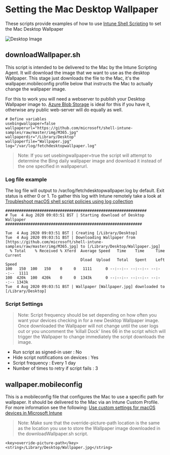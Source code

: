 # Setting the Mac Desktop Wallpaper

These scripts provide examples of how to use [Intune Shell Scripting](https://docs.microsoft.com/en-us/mem/intune/apps/macos-shell-scripts) to set the Mac Desktop Wallpaper

![Desktop Image](https://github.com/microsoft/shell-intune-samples/raw/master/img/desktop.png)

## downloadWallpaper.sh

This script is intended to be delivered to the Mac by the Intune Scripting Agent. It will download the image that we want to use as the desktop Wallpaper. This stage just downloads the file to the Mac, it's the wallpaper.mobileconfig profile below that instructs the Mac to actually change the wallpaper image.

For this to work you will need a webserver to publish your Desktop Wallpaper image to. [Azure Blob Storage](https://docs.microsoft.com/en-us/azure/storage/blobs/storage-blobs-introduction) is ideal for this if you have it, otherwise any public web-server will do equally as well.

```
# Define variables
usebingwallpaper=false
wallpaperurl="https://github.com/microsoft/shell-intune-samples/raw/master/img/M365.jpg"
wallpaperdir="/Library/Desktop"
wallpaperfile="Wallpaper.jpg"
log="/var/log/fetchdesktopwallpaper.log"
```

>Note: If you set usebingwallpaper=true the script will attempt to determine the Bing daily wallpaper image and download it instead of the one specified in wallpaperurl.

### Log file example

The log file will output to /var/log/fetchdesktopwallpaper.log by default. Exit status is either 0 or 1. To gather this log with Intune remotely take a look at  [Troubleshoot macOS shell script policies using log collection](https://docs.microsoft.com/en-us/mem/intune/apps/macos-shell-scripts#troubleshoot-macos-shell-script-policies-using-log-collection)

```
##############################################################
# Tue  4 Aug 2020 09:03:51 BST | Starting download of Desktop Wallpaper
############################################################

Tue  4 Aug 2020 09:03:51 BST | Creating [/Library/Desktop]
Tue  4 Aug 2020 09:03:51 BST | Downloading Wallpaper from [https://github.com/microsoft/shell-intune-samples/raw/master/img/M365.jpg] to [/Library/Desktop/Wallpaper.jpg]
  % Total    % Received % Xferd  Average Speed   Time    Time     Time  Current
                                 Dload  Upload   Total   Spent    Left  Speed
100   150  100   150    0     0   1111      0 --:--:-- --:--:-- --:--:--  1111
100  420k  100  420k    0     0  1343k      0 --:--:-- --:--:-- --:--:-- 1343k
Tue  4 Aug 2020 09:03:51 BST | Wallpaper [Wallpaper.jpg] downloaded to [/Library/Desktop]
```

### Script Settings

>Note: Script frequency should be set depending on how often you want your devices checking in for a new Desktop Wallpaper image. Once downloaded the Wallpaper will not change until the user logs out or you uncomment the 'killall Dock' lines 66 in the script which will trigger the Wallpaper to change immediately the script downloads the image.

- Run script as signed-in user : No
- Hide script notifications on devices : Yes
- Script frequency : Every 1 day
- Number of times to retry if script fails : 3

## wallpaper.mobileconfig

This is a mobileconfig file that configures the Mac to use a specific path for wallpaper. It should be delivered to the Mac via an Intune Custom Profile. For more information see the following: [Use custom settings for macOS devices in Microsoft Intune](https://docs.microsoft.com/en-us/mem/intune/configuration/custom-settings-macos)

>Note: Make sure that the override-picture-path location is the same as the location you use to store the Wallpaper image downloaded in the downloadWallpaper.sh script.
```
<key>override-picture-path</key>
<string>/Library/Desktop/Wallpaper.jpg</string>
```

